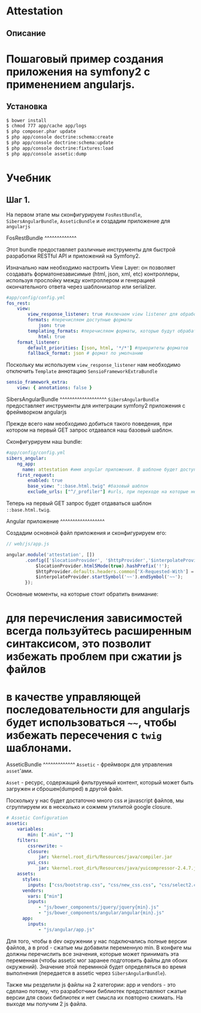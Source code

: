 Attestation
===========

Описание
--------

Пошаговый пример создания приложения на symfony2 с применением angularjs.
=======

Установка
---------

``` bash
$ bower install
$ chmod 777 app/cache app/logs
$ php composer.phar update
$ php app/console doctrine:schema:create
$ php app/console doctrine:schema:update
$ php app/console doctrine:fixtures:load
$ php app/console assetic:dump
```

Учебник
=======

Шаг 1.
------

На первом этапе мы сконфигурируем ``FosRestBundle``, ``SibersAngularBundle``,
``AsseticBundle`` и cоздадим приложение для ``angularjs``

FosRestBundle
^^^^^^^^^^^^^

Этот bundle предоставляет различные инструменты для быстрой разработки RESTful API 
и приложений на Symfony2.

Изначально нам необходимо настроить View Layer: он позволяет создавать
форматонезависимые (html, json, xml, etc) контроллеры, используя прослойку между
контроллером и генерацией окончательного ответа через шаблонизатор или serializer.

``` yaml
#app/config/config.yml
fos_rest:
    view:
        view_response_listener: true #включаем view listener для обработки View аннотации
        formats: #перечисляем доступные форматы
            json: true
        templating_formats: #перечисляем форматы, которые будут обрабатываться шаблонизатором
            html: true
    format_listener:
        default_priorities: [json, html, '*/*'] #приоритеты форматов
        fallback_format: json # формат по умолчанию
```

Поскольку мы используем ``view_response_listener`` нам необходимо отключить
``Template`` аннотацию ``SensioFrameworkExtraBundle``

``` yaml
sensio_framework_extra:
    view: { annotations: false }
```

SibersAngularBundle
^^^^^^^^^^^^^^^^^^^
``SibersAngularBundle`` предоставляет инструменты для интеграции symfony2 приложения
с фреймворком angularjs

Прежде всего нам необходимо добиться такого поведения, при котором на первый GET
запрос отдавался наш базовый шаблон.

Сконфигурируем наш bundle:

``` yaml
#app/config/config.yml
sibers_angular:
    ng_app:
      name: attestation #имя angular приложения. В шаблоне будет доступна глобальная переменная ngApp
    first_request:
        enabled: true
        base_view: "::base.html.twig" #базовый шаблон
        exclude_urls: ["^/_profiler"] #urls, при переходе на которые не будет отдаваться базовый шаблон
```

Теперь на первый GET запрос будет отдаваться шаблон ``::base.html.twig``.

Angular приложение
^^^^^^^^^^^^^^^^^^

Создадим основной файл приложения и сконфигурируем его:

``` javascript
// web/js/app.js

angular.module('attestation', [])
       .config(['$locationProvider', '$httpProvider','$interpolateProvider', function($locationProvider, $httpProvider, $interpolateProvider) {
           $locationProvider.html5Mode(true).hashPrefix('!');
           $httpProvider.defaults.headers.common['X-Requested-With'] = 'XMLHttpRequest';
           $interpolateProvider.startSymbol('~~').endSymbol('~~');
       });
```

Основные моменты, на которые стоит обратить внимание:
# для перечисления зависимостей всегда пользуйтесь расширенным синтаксисом, это позволит избежать проблем при сжатии js файлов
# в качестве управляющей последовательности для angularjs будет использоваться ``~~``, чтобы избежать пересечения с ``twig`` шаблонами.

AsseticBundle
^^^^^^^^^^^^^
``Assetic`` - фреймворк для управления ``asset``'ами.

``Asset`` - ресурс, содержащий фильтруемый контент, который может быть загружен и
сброшен(dumped) в другой файл.

Поскольку у нас будет достаточно много css и javascript файлов, мы сгруппируем их в 
несколько и сожмем утилитой google closure.

``` yaml
# Assetic Configuration
assetic:
    variables:
        min: [".min", ""]
    filters:
        cssrewrite: ~
        closure:
            jar: %kernel.root_dir%/Resources/java/compiler.jar
        yui_css:
            jar: %kernel.root_dir%/Resources/java/yuicompressor-2.4.7.jar
    assets:
      styles:
        inputs: ["css/bootstrap.css", "css/new_css.css", "css/select2.css"]
      vendors:
        vars: ["min"]
        inputs:
            - "js/bower_components/jquery/jquery{min}.js"
            - "js/bower_components/angular/angular{min}.js"
      app:
        inputs:
            - "js/angular/app.js"
```

Для того, чтобы в dev окружении у нас подключались полные версии файлов, а в prod - 
сжатые мы добавили переменную min. В конфиге мы должны перечислить все значения,
которые  может принимать эта переменная (чтобы assetic мог заранее подготовить
файлы для обоих окружений). Значение этой перемнной будет определяться во время
выполнения (передается в assetic через ``SibersAngularBundle``).

Также мы резделили js файлы на 2 категории: app и vendors - это сделано потому, 
что разработчики библиотек предоставляют сжатые версии для своих библиотек и нет
смысла их повторно сжимать. На выходе мы получим 2 js файла.
